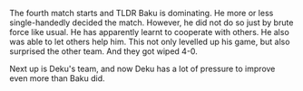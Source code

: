 The fourth match starts and TLDR Baku is dominating. He more or less single-handedly decided the match. However, he did not do so just by brute force like usual. He has apparently learnt to cooperate with others. He also was able to let others help him. This not only levelled up his game, but also surprised the other team. And they got wiped 4-0.

Next up is Deku's team, and now Deku has a lot of pressure to improve even more than Baku did.